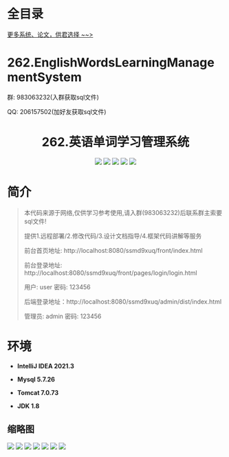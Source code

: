 # 全目录

[更多系统、论文，供君选择 ~~>](https://www.bitwise.net.cn)

# 262.EnglishWordsLearningManagementSystem

<p>群: 983063232(入群获取sql文件)</p>
<p>QQ: 206157502(加好友获取sql文件)</p>

<p><h1 align="center">262.英语单词学习管理系统</h1></p>


<p align="center">
	<img src="https://img.shields.io/badge/jdk-1.8-orange.svg"/>
    <img src="https://img.shields.io/badge/spring-5.x-lightgrey.svg"/>
    <img src="https://img.shields.io/badge/springmvc-3.x-blue.svg"/>
    <img src="https://img.shields.io/badge/vue-3.x-blue.svg"/>
    <img src="https://img.shields.io/badge/mybatis-5.x-yellow.svg"/>
</p>

# 简介

> 本代码来源于网络,仅供学习参考使用,请入群(983063232)后联系群主索要sql文件!
>
> 提供1.远程部署/2.修改代码/3.设计文档指导/4.框架代码讲解等服务
>
> 前台首页地址: http://localhost:8080/ssmd9xuq/front/index.html
>
> 前台登录地址: http://localhost:8080/ssmd9xuq/front/pages/login/login.html
>
> 用户: user 密码: 123456
>
> 后端登录地址：http://localhost:8080/ssmd9xuq/admin/dist/index.html
>
> 管理员: admin   密码: 123456
>

# 环境

- <b>IntelliJ IDEA 2021.3</b>

- <b>Mysql 5.7.26</b>

- <b>Tomcat 7.0.73</b>

- <b>JDK 1.8</b>




## 缩略图

![](https://bitwise.oss-cn-heyuan.aliyuncs.com/2024/9/10/f00dc719-75e2-40fd-8d4d-a8ad16bef608.png)
![](https://bitwise.oss-cn-heyuan.aliyuncs.com/2024/9/10/aa5357ac-2c8d-4017-954f-c2a42f31e338.png)
![](https://bitwise.oss-cn-heyuan.aliyuncs.com/2024/9/10/1e4c7d2d-bc1f-4e7e-8881-c3e2f574c0af.png)
![](https://bitwise.oss-cn-heyuan.aliyuncs.com/2024/9/10/37ac1df7-3d21-4dac-9ddb-4b8bb2f5033a.png)
![](https://bitwise.oss-cn-heyuan.aliyuncs.com/2024/9/10/0636158a-16a2-4d14-8d61-c68283a34a5d.png)
![](https://bitwise.oss-cn-heyuan.aliyuncs.com/2024/9/10/bb4044b6-408f-44e8-8864-4627b10b95b1.png)
![](https://bitwise.oss-cn-heyuan.aliyuncs.com/2024/9/10/d61469da-58cd-4a43-ac35-b1f9c51a4d6f.png)

